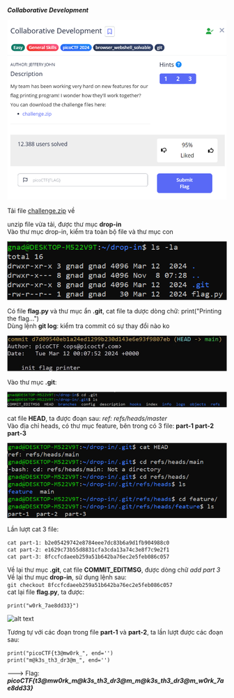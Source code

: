 ***Collaborative Development***

![alt text](image-3.png)

Tải file [challenge.zip](https://artifacts.picoctf.net/c_titan/177/challenge.zip) về <br>

unzip file vừa tải, được thư mục **drop-in**<br>
Vào thư mục drop-in, kiểm tra toàn bộ file và thư mục con<br>

![alt text](image-4.png)

Có file **flag.py** và thư mục ẩn **.git**, cat file ta dược dòng chữ: print("Printing the flag...")<br>
Dùng lệnh **git log**: kiểm tra commit có sự thay đổi nào ko<br>

![alt text](image-1.png)

Vào thư mục **.git**:<br>

![alt text](image-2.png)

cat file **HEAD**, ta được đoạn sau: *ref: refs/heads/master*<br>
Vào địa chỉ heads, có thư mục feature, bên trong có 3 file: **part-1  part-2  part-3**<br>

![alt text](image-5.png)

Lần lượt cat 3 file:<br>

    cat part-1: b2e05429742e8784eee7dc83b6a9d1fb904988c0
    cat part-2: e1629c73b55d8831cfa3cda13a74c3e8f7c9e2f1
    cat part-3: 8fccfcdaeeb259a51b642ba76ec2e5feb086c057

Về lại thư mục **.git**, cat file **COMMIT_EDITMSG**, được dòng chữ *add part 3*
Về lại thư mục **drop-in**, sử dụng lệnh sau:<br>
```git checkout 8fccfcdaeeb259a51b642ba76ec2e5feb086c057```<br>
cat lại file **flag.py**, ta được: <br>
```
print("w0rk_7ae8dd33}")
```

![alt text](image-6.png)

Tương tự với các đoạn trong file **part-1** và **part-2**, ta lần lượt được các đoạn sau:<br>
```
print("picoCTF{t3@mw0rk_", end='')
print("m@k3s_th3_dr3@m_", end='')
```

---> Flag: ***picoCTF{t3@mw0rk_m@k3s_th3_dr3@m_m@k3s_th3_dr3@m_w0rk_7ae8dd33}***